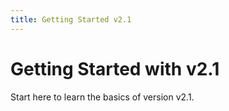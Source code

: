 ```yaml
---
title: Getting Started v2.1
---
```


# Getting Started with v2.1

Start here to learn the basics of version v2.1.